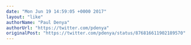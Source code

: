 ```yaml
---
date: "Mon Jun 19 14:59:05 +0000 2017"
layout: "like"
authorName: "Paul Denya"
authorUrl: "https://twitter.com/pdenya"
originalPost: "https://twitter.com/pdenya/status/876816611902189570"
---
```

